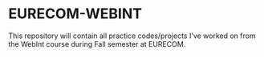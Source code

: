 # EURECOM-WEBINT

This repository will contain all practice codes/projects I've worked on from the WebInt course during Fall semester at EURECOM.